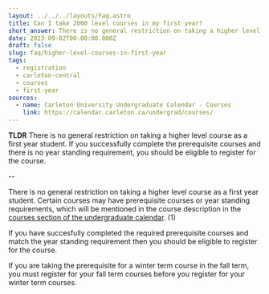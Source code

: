 ```yaml
---
layout: ../../../layouts/Faq.astro
title: Can I take 2000 level courses in my first year?
short_answer: There is no general restriction on taking a higher level course as a first year student. If you successfully complete the prerequisite courses and there is no year standing requirement, you should be eligible to register for the course.
date: 2023-09-02T00:00:00.000Z
draft: false
slug: faq/higher-level-courses-in-first-year
tags:
  - registration
  - carleton-central
  - courses
  - first-year
sources:
  - name: Carleton University Undergraduate Calendar - Courses
    link: https://calendar.carleton.ca/undergrad/courses/
---
```


**TLDR** There is no general restriction on taking a higher level course as a first year student. If you successfully complete the prerequisite courses and there is no year standing requirement, you should be eligible to register for the course.

--

There is no general restriction on taking a higher level course as a first year student. Certain courses may have prerequisite courses or year standing requirements, which will be mentioned in the course description in the [courses section of the undergraduate calendar](https://calendar.carleton.ca/undergrad/courses/). (1)

If you have succesfully completed the required prerequisite courses and match the year standing requirement then you should be eligible to register for the course.

If you are taking the prerequisite for a winter term course in the fall term, you must register for your fall term courses before you register for your winter term courses.
